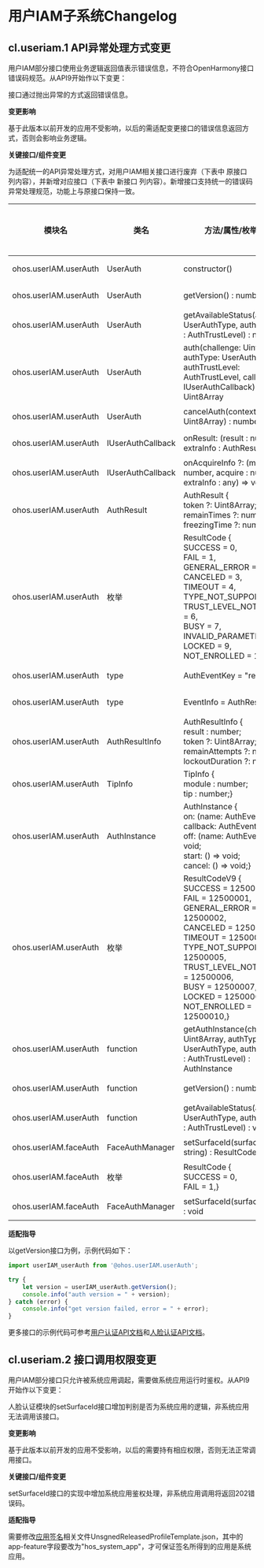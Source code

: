 # 用户IAM子系统Changelog

## cl.useriam.1 API异常处理方式变更

用户IAM部分接口使用业务逻辑返回值表示错误信息，不符合OpenHarmony接口错误码规范。从API9开始作以下变更：

接口通过抛出异常的方式返回错误信息。

**变更影响**

基于此版本以前开发的应用不受影响，以后的需适配变更接口的错误信息返回方式，否则会影响业务逻辑。

**关键接口/组件变更**

为适配统一的API异常处理方式，对用户IAM相关接口进行废弃（下表中 原接口 列内容），并新增对应接口（下表中 新接口 列内容）。新增接口支持统一的错误码异常处理规范，功能上与原接口保持一致。

|   模块名      |     类名     |     方法/属性/枚举/常量      |    变更类型     |
| ---------------------- | ------------------- | ------------------------- | ------------------------ |
| ohos.userIAM.userAuth | UserAuth | constructor() | 废弃 |
| ohos.userIAM.userAuth | UserAuth | getVersion() : number | 废弃 |
| ohos.userIAM.userAuth | UserAuth | getAvailableStatus(authType : UserAuthType, authTrustLevel : AuthTrustLevel) : number | 废弃 |
| ohos.userIAM.userAuth | UserAuth | auth(challenge: Uint8Array, authType: UserAuthType, authTrustLevel: AuthTrustLevel, callback: IUserAuthCallback): Uint8Array | 废弃 |
| ohos.userIAM.userAuth | UserAuth | cancelAuth(contextID : Uint8Array) : number | 废弃 |
| ohos.userIAM.userAuth | IUserAuthCallback | onResult: (result : number, extraInfo : AuthResult) => void | 废弃 |
| ohos.userIAM.userAuth | IUserAuthCallback | onAcquireInfo ?: (module : number, acquire : number, extraInfo : any) => void | 废弃 |
| ohos.userIAM.userAuth | AuthResult | AuthResult {</br>token ?: Uint8Array; </br>remainTimes ?: number; </br>freezingTime ?: number;} | 废弃 |
| ohos.userIAM.userAuth | 枚举 | ResultCode {</br>SUCCESS = 0, </br>FAIL = 1, </br>GENERAL_ERROR = 2, </br>CANCELED = 3, </br>TIMEOUT = 4, </br>TYPE_NOT_SUPPORT = 5, </br>TRUST_LEVEL_NOT_SUPPORT = 6, </br>BUSY = 7, </br>INVALID_PARAMETERS = 8, </br>LOCKED = 9, </br>NOT_ENROLLED = 10,} | 废弃 |
| ohos.userIAM.userAuth | type | AuthEventKey = "result" | 新增 |
| ohos.userIAM.userAuth | type | EventInfo = AuthResultInfo | 新增 |
| ohos.userIAM.userAuth | AuthResultInfo | AuthResultInfo {</br>result : number; </br>token ?: Uint8Array; </br>remainAttempts ?: number; </br>lockoutDuration ?: number;} | 新增 |
| ohos.userIAM.userAuth | TipInfo | TipInfo {</br>module : number; </br>tip : number;} | 新增 |
| ohos.userIAM.userAuth | AuthInstance | AuthInstance {</br>on: (name: AuthEventKey, callback: AuthEvent) => void; </br>off: (name: AuthEventKey) => void; </br>start: () => void; </br>cancel: () => void;} | 新增 |
| ohos.userIAM.userAuth | 枚举 | ResultCodeV9 {</br>SUCCESS = 12500000, </br>FAIL = 12500001, </br>GENERAL_ERROR = 12500002, </br>CANCELED = 12500003, </br>TIMEOUT = 12500004, </br>TYPE_NOT_SUPPORT = 12500005, </br>TRUST_LEVEL_NOT_SUPPORT = 12500006, </br>BUSY = 12500007, </br>LOCKED = 12500009, </br>NOT_ENROLLED = 12500010,} | 新增 |
| ohos.userIAM.userAuth | function | getAuthInstance(challenge : Uint8Array, authType : UserAuthType, authTrustLevel : AuthTrustLevel) : AuthInstance | 新增 |
| ohos.userIAM.userAuth | function | getVersion() : number | 新增 |
| ohos.userIAM.userAuth | function | getAvailableStatus(authType : UserAuthType, authTrustLevel : AuthTrustLevel) : void | 新增 |
| ohos.userIAM.faceAuth | FaceAuthManager | setSurfaceId(surfaceId : string) : ResultCode | 删除 |
| ohos.userIAM.faceAuth | 枚举 | ResultCode {</br>SUCCESS = 0, </br>FAIL = 1,} | 删除 |
| ohos.userIAM.faceAuth | FaceAuthManager | setSurfaceId(surfaceId: string) : void | 新增 |

**适配指导**

以getVersion接口为例，示例代码如下：

```js
import userIAM_userAuth from '@ohos.userIAM.userAuth';

try {
    let version = userIAM_userAuth.getVersion();
    console.info("auth version = " + version);
} catch (error) {
    console.info("get version failed, error = " + error);
}
```

更多接口的示例代码可参考[用户认证API文档](../../../application-dev/reference/apis/js-apis-useriam-userauth.md)和[人脸认证API文档](../../../application-dev/reference/apis/js-apis-useriam-faceauth.md)。

## cl.useriam.2 接口调用权限变更

用户IAM部分接口只允许被系统应用调起，需要做系统应用运行时鉴权。从API9开始作以下变更：

人脸认证模块的setSurfaceId接口增加判别是否为系统应用的逻辑，非系统应用无法调用该接口。

**变更影响**

基于此版本以前开发的应用不受影响，以后的需要持有相应权限，否则无法正常调用接口。

**关键接口/组件变更**

setSurfaceId接口的实现中增加系统应用鉴权处理，非系统应用调用将返回202错误码。

**适配指导**

需要修改[应用签名](https://gitee.com/openharmony/developtools_hapsigner/tree/master/dist)相关文件UnsgnedReleasedProfileTemplate.json，其中的app-feature字段要改为"hos_system_app"，才可保证签名所得到的应用是系统应用。
